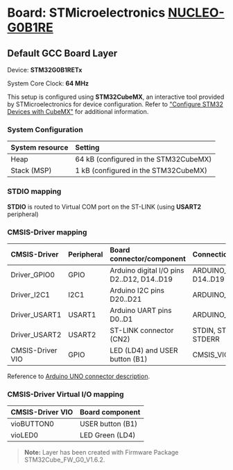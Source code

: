 # Board: STMicroelectronics [NUCLEO-G0B1RE](https://www.st.com/en/evaluation-tools/nucleo-g0b1re.html)

## Default GCC Board Layer

Device: **STM32G0B1RETx**

System Core Clock: **64 MHz**

This setup is configured using **STM32CubeMX**, an interactive tool provided by STMicroelectronics for device configuration.
Refer to ["Configure STM32 Devices with CubeMX"](https://open-cmsis-pack.github.io/cmsis-toolbox/CubeMX/) for additional information.

### System Configuration

| System resource       | Setting
|:----------------------|:--------------------------------------
| Heap                  | 64 kB (configured in the STM32CubeMX)
| Stack (MSP)           |  1 kB (configured in the STM32CubeMX)

### STDIO mapping

**STDIO** is routed to Virtual COM port on the ST-LINK (using **USART2** peripheral)

### CMSIS-Driver mapping

| CMSIS-Driver          | Peripheral            | Board connector/component                             | Connection
|:----------------------|:----------------------|:------------------------------------------------------|:------------------------------
| Driver_GPIO0          | GPIO                  | Arduino digital I/O pins D2..D12, D14..D19            | ARDUINO_UNO_D2..D12, D14..D19
| Driver_I2C1           | I2C1                  | Arduino I2C pins D20..D21                             | ARDUINO_UNO_I2C
| Driver_USART1         | USART1                | Arduino UART pins D0..D1                              | ARDUINO_UNO_UART
| Driver_USART2         | USART2                | ST-LINK connector (CN2)                               | STDIN, STDOUT, STDERR
| CMSIS-Driver VIO      | GPIO                  | LED (LD4) and USER button (B1)                        | CMSIS_VIO

Reference to [Arduino UNO connector description](https://open-cmsis-pack.github.io/cmsis-toolbox/ReferenceApplications/#arduino-shield).

### CMSIS-Driver Virtual I/O mapping

| CMSIS-Driver VIO      | Board component
|:----------------------|:--------------------------------------
| vioBUTTON0            | USER button (B1)
| vioLED0               | LED Green   (LD4)

> **Note:**  Layer has been created with Firmware Package STM32Cube_FW_G0_V1.6.2.
